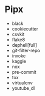 # Pipx

- black
- cookiecutter
- csvkit
- flake8
- dephell[full]
- git-filter-repo
- invoke
- kaggle
- nox
- pre-commit
- tox
- virtualenv
- youtube_dl
